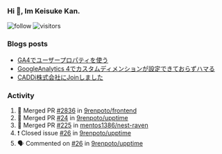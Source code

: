 ### Hi 👋, Im Keisuke Kan.

<!--
**9renpoto/9renpoto** is a ✨ _special_ ✨ repository because its `README.md` (this file) appears on your GitHub profile.

Here are some ideas to get you started:

- 🔭 I’m currently working on ...
- 🌱 I’m currently learning ...
- 👯 I’m looking to collaborate on ...
- 🤔 I’m looking for help with ...
- 💬 Ask me about ...
- 📫 How to reach me: ...
- 😄 Pronouns: ...
- ⚡ Fun fact: ...
-->

![follow](https://img.shields.io/github/followers/9renpoto?label=Follow&style=social)
![visitors](https://komarev.com/ghpvc/?username=9renpoto&label=Profile%20views&color=0e75b6&style=flat)

### Blogs posts

<!-- BLOG-POST-LIST:START -->
- [GA4でユーザープロパティを使う](https://9renpoto.dev/2021/02/21/google-analytics-4-user-properties/)
- [GoogleAnalytics 4でカスタムディメンションが設定できておらずハマる](https://9renpoto.dev/2021/02/13/google-analytics-4/)
- [CADDi株式会社にJoinしました](https://9renpoto.dev/2020/12/05/join/)
<!-- BLOG-POST-LIST:END -->

### Activity

<!--START_SECTION:activity-->
1. 🎉 Merged PR [#2836](https://github.com/9renpoto/frontend/pull/2836) in [9renpoto/frontend](https://github.com/9renpoto/frontend)
2. 🎉 Merged PR [#24](https://github.com/9renpoto/upptime/pull/24) in [9renpoto/upptime](https://github.com/9renpoto/upptime)
3. 🎉 Merged PR [#225](https://github.com/mentos1386/nest-raven/pull/225) in [mentos1386/nest-raven](https://github.com/mentos1386/nest-raven)
4. ❗️ Closed issue [#26](https://github.com/9renpoto/upptime/issues/26) in [9renpoto/upptime](https://github.com/9renpoto/upptime)
5. 🗣 Commented on [#26](https://github.com/9renpoto/upptime/issues/26) in [9renpoto/upptime](https://github.com/9renpoto/upptime)
<!--END_SECTION:activity-->

<!--START_SECTION:waka-->
<!--END_SECTION:waka-->